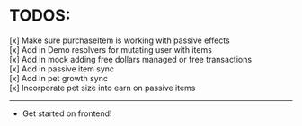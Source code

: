 # TODOS:

[x] Make sure purchaseItem is working with passive effects  
[x] Add in Demo resolvers for mutating user with items  
[x] Add in mock adding free dollars managed or free transactions  
[x] Add in passive item sync  
[x] Add in pet growth sync  
[x] Incorporate pet size into earn on passive items

---

- Get started on frontend!
